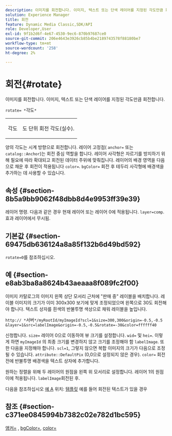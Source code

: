 ```yaml
---
description: 이미지를 회전합니다. 이미지, 텍스트 또는 단색 레이어를 지정된 각도만큼 회전합니다.
solution: Experience Manager
title: 회전
feature: Dynamic Media Classic,SDK/API
role: Developer,User
exl-id: 9f1b2d6f-4e67-4530-9ec6-870b97687ce0
source-git-commit: 206e4643e3926cb85b4be2189743578f88180be7
workflow-type: tm+mt
source-wordcount: '258'
ht-degree: 2%

---
```


# 회전{#rotate}

이미지를 회전합니다. 이미지, 텍스트 또는 단색 레이어를 지정된 각도만큼 회전합니다.

`rotate= *`각도`*`

<table id="simpletable_5531ED4C2099411DB404657E12B05314"> 
 <tr class="strow"> 
  <td class="stentry"> <p><span class="varname"> 각도</span> </p> </td> 
  <td class="stentry"> <p>도 단위 회전 각도(실수). </p></td> 
 </tr> 
</table>

양의 각도는 시계 방향으로 회전합니다. 레이어 고정점( `anchor=` 또는 `catalog::Anchor`)는 회전 중심 역할을 합니다. 레이어 사각형은 자르기를 방지하기 위해 필요에 따라 확대되고 회전된 데이터 주위에 맞춰집니다. 레이어의 배경 영역을 다음으로 채운 후 회전이 적용됩니다 `color=`. `bgColor=` 회전 후 테두리 사각형에 배경색을 추가하는 데 사용할 수 있습니다.

## 속성 {#section-8b5a9bb9062f48dbb8d4e9953ff39e39}

레이어 명령. 다음과 같은 경우 현재 레이어 또는 레이어 0에 적용됩니다. `layer=comp`. 효과 레이어에서 무시됨.

## 기본값 {#section-69475db636124a8a85f132b6d49bd592}

`rotate=0`를 참조하십시오.

## 예 {#section-e8ab3ba8a8624b43aeaaa8f089fc2f00}

이미지 카탈로그의 이미지 왼쪽 상단 모서리 근처에 &quot;판매 중&quot; 레이블을 배치합니다. 레이블 이미지의 크기가 이미 300x300 보기에 맞게 조정되었으며 왼쪽으로 30도 회전해야 합니다. 텍스트 상자를 흰색의 반불투명 색상으로 채워 레이블을 높입니다.

`http:// *`서버`*/myRootId/myImageId?scl=1&size=300,300&origin=-0.5,-0.5 &layer=1&src=labelImage&origin=-0.5,-0.5&rotate=-30&color=ffffff40`

신청합니다. `size=` 레이어 0으로 이동하여 뷰 크기를 설정합니다. `wid=` 및 `hei=`. 이렇게 하면 `myImageId` 의 최종 크기를 변경하지 않고 크기를 조정해야 함 `labelImage`. 또한 다음을 지정해야 합니다. `scl=1`, 그렇지 않으면 복합 이미지의 크기가 다음으로 조정될 수 있습니다. `attribute::DefaultPix` (0,0으로 설정되지 않은 경우). `color=` 회전 전에 반불투명 배경색을 텍스트 상자에 추가합니다.

원하는 정렬을 위해 두 레이어의 원점을 왼쪽 위 모서리로 설정합니다. 레이어 1의 원점이에 적용됩니다. `labelImage`회전된 후.

다음을 참조하십시오 [예 A](../../../../../is-api/http-ref/image-serving-api-ref/c-http-protocol-reference/c-templates/r-example-a.md#reference-c78ea82e8a1646738e764fa6685dfbac) 위치: [템플릿](../../../../../is-api/http-ref/image-serving-api-ref/c-http-protocol-reference/c-templates/c-templates.md#concept-3cd2d2adae0e41b2979b9640244d4d3e) 예를 들어 회전된 텍스트가 있을 경우

## 참조 {#section-c371ee0845994b7382c02e782d1bc595}

[앵커=](../../../../../is-api/http-ref/image-serving-api-ref/c-http-protocol-reference/c-command-reference/r-anchor.md#reference-6661e548ab284b82828d8d94c8ddeb7c) , [bgColor=](../../../../../is-api/http-ref/image-serving-api-ref/c-http-protocol-reference/c-command-reference/r-bgcolor.md#reference-441371ba4ef54fe781887c5ae448f6ab), [color=](/help/aem-is-ir-api/is-api/http-ref/image-serving-api-ref/c-http-protocol-reference/c-data-types/r-is-http-color.md)

